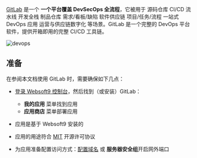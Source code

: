 [GitLab](https://about.gitlab.com/) 是一个 **一个平台覆盖 DevSecOps 全流程**，它被用于 源码仓库 CI/CD 流水线 开发全栈 制品仓库 需求/看板/缺陷 软件供应链 项目/任务/流程 一站式 DevOps 应用 运营与供应链数字化  等场景。GitLab 是一个完整的 DevOps 平台软件，提供开箱即用的完整 CI/CD 工具链。


![devops](https://libs.websoft9.com/Websoft9/DocsPicture/en/gitlab/gitlab-devopsall-websoft9.png)


## 准备

在参阅本文档使用 GitLab 时，需要确保如下几点：

- [登录 Websoft9 控制台](./login-console)，然后找到（或安装）GitLab：
  - **我的应用** 菜单找到应用 
  - **应用商店** 菜单部署应用

- 应用是基于 Websoft9 安装的


- 应用的用途符合 [MIT](https://opensource.org/licenses/MIT) 开源许可协议


- 为应用准备配置访问方式：[配置域名](./domain-set) 或 **服务器安全组**开启网外端口